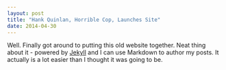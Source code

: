 ```yaml
---
layout: post
title: "Hank Quinlan, Horrible Cop, Launches Site"
date: 2014-04-30
---
```


Well. Finally got around to putting this old website together. Neat thing about it - 
powered by [Jekyll](http://jekyllrb.com) 
and I can use Markdown to author my posts. It actually is a lot easier than I thought it was going to be.
